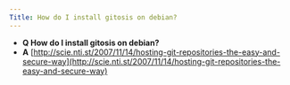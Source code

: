 ```yaml
---
Title: How do I install gitosis on debian?
---
```


- **Q How do I install gitosis on debian?**
- **A** [http://scie.nti.st/2007/11/14/hosting-git-repositories-the-easy-and-secure-way](http://scie.nti.st/2007/11/14/hosting-git-repositories-the-easy-and-secure-way)

